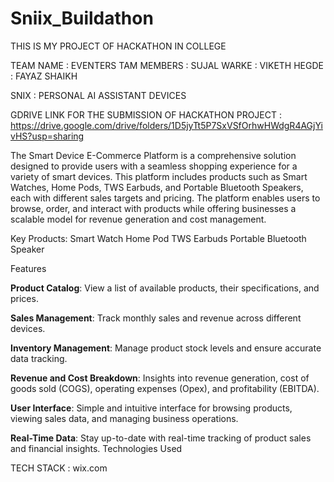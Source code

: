 # Sniix_Buildathon

THIS IS MY PROJECT OF HACKATHON IN COLLEGE

TEAM NAME : EVENTERS
TAM MEMBERS : SUJAL WARKE
            : VIKETH HEGDE
            : FAYAZ SHAIKH


SNIX : PERSONAL AI ASSISTANT DEVICES


GDRIVE LINK FOR THE SUBMISSION OF HACKATHON PROJECT : https://drive.google.com/drive/folders/1D5jyTt5P7SxVSfOrhwHWdgR4AGjYivHS?usp=sharing


The Smart Device E-Commerce Platform is a comprehensive solution designed to provide users with a seamless shopping experience for a variety of smart devices. This platform includes products such as Smart Watches, Home Pods, TWS Earbuds, and Portable Bluetooth Speakers, each with different sales targets and pricing. The platform enables users to browse, order, and interact with products while offering businesses a scalable model for revenue generation and cost management.

Key Products:
            Smart Watch
            Home Pod
            TWS Earbuds
            Portable Bluetooth Speaker

Features

**Product Catalog**: View a list of available products, their specifications, and prices.

**Sales Management**: Track monthly sales and revenue across different devices.

**Inventory Management**: Manage product stock levels and ensure accurate data tracking.

**Revenue and Cost Breakdown**: Insights into revenue generation, cost of goods sold (COGS), operating expenses (Opex), and profitability (EBITDA).

**User Interface**: Simple and intuitive interface for browsing products, viewing sales data, and managing business operations.

**Real-Time Data**: Stay up-to-date with real-time tracking of product sales and financial insights.
Technologies Used

TECH STACK : wix.com











